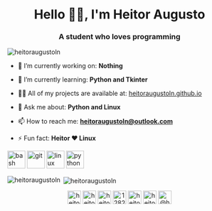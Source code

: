 <h1 align="center">Hello 👋🏼, I'm Heitor Augusto</h1>
<h3 align="center">A student who loves programming</h3>

<p align="left"> <img src="https://komarev.com/ghpvc/?username=heitoraugustoln" alt="heitoraugustoln" /> </p>

- 🔭 I’m currently working on: **Nothing**

- 🌱 I’m currently learning: **Python and Tkinter**

- 👨‍💻 All of my projects are available at: [heitoraugustoln.github.io](https://heitoraugustoln.github.io)

- 💬 Ask me about: **Python and Linux**

- 📫 How to reach me: **heitoraugustoln@outlook.com**

- ⚡ Fun fact: **Heitor ❤️ Linux**

<p align="left"><img src="https://www.vectorlogo.zone/logos/gnu_bash/gnu_bash-icon.svg" alt="bash" width="40" height="40"/> <img src="https://www.vectorlogo.zone/logos/git-scm/git-scm-icon.svg" alt="git" width="40" height="40"/> <img src="https://devicons.github.io/devicon/devicon.git/icons/linux/linux-original.svg" alt="linux" width="40" height="40"/> <img src="https://devicons.github.io/devicon/devicon.git/icons/python/python-original.svg" alt="python" width="40" height="40"/></p>

<p><img align="left" src="https://github-readme-stats.vercel.app/api/top-langs/?username=heitoraugustoln&layout=compact" alt="heitoraugustoln" /></p>

<p>&nbsp;<img align="center" src="https://github-readme-stats.vercel.app/api?username=heitoraugustoln&show_icons=true" alt="heitoraugustoln" /></p>

<p align="center">
<a href="https://codepen.io/heitoraugustoln" target="blank"><img align="center" src="https://cdn.jsdelivr.net/npm/simple-icons@3.0.1/icons/codepen.svg" alt="heitoraugustoln" height="30" width="30" /></a>
<a href="https://dev.to/heitoraugustoln" target="blank"><img align="center" src="https://cdn.jsdelivr.net/npm/simple-icons@3.0.1/icons/dev-dot-to.svg" alt="heitoraugustoln" height="30" width="30" /></a>
<a href="https://twitter.com/heitoraugustoln" target="blank"><img align="center" src="https://cdn.jsdelivr.net/npm/simple-icons@3.0.1/icons/twitter.svg" alt="heitoraugustoln" height="30" width="30" /></a>
<a href="https://stackoverflow.com/users/12828036" target="blank"><img align="center" src="https://cdn.jsdelivr.net/npm/simple-icons@3.0.1/icons/stackoverflow.svg" alt="12828036" height="30" width="30" /></a>
<a href="https://codesandbox.com/heitoraugustoln" target="blank"><img align="center" src="https://cdn.jsdelivr.net/npm/simple-icons@3.0.1/icons/codesandbox.svg" alt="heitoraugustoln" height="30" width="30" /></a>
<a href="https://instagram.com/heitoraugustoln" target="blank"><img align="center" src="https://cdn.jsdelivr.net/npm/simple-icons@3.0.1/icons/instagram.svg" alt="heitoraugustoln" height="30" width="30" /></a>
<a href="https://medium.com/@heitoraugustolopesnunes" target="blank"><img align="center" src="https://cdn.jsdelivr.net/npm/simple-icons@3.0.1/icons/medium.svg" alt="@heitoraugustolopesnunes" height="30" width="30" /></a>
</p>
